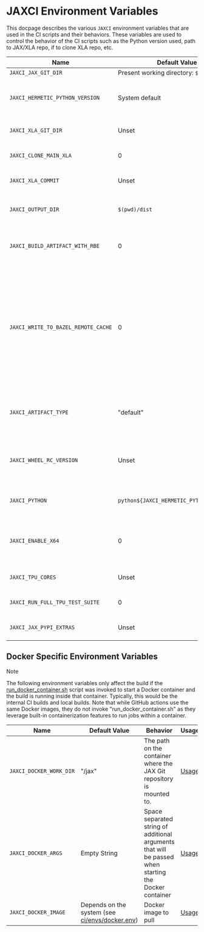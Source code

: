 # JAXCI Environment Variables

This docpage describes the various `JAXCI` environment variables that are used
in the CI scripts and their behaviors. These variables are used to control the
behavior of the CI scripts such as the Python version used, path to JAX/XLA
repo, if to clone XLA repo, etc.

Name                                        | Default Value                            | Behavior                                                                                                                                                                                                                                                                                                                                                     | Usage
------------------------------------------- | ---------------------------------------- | ------------------------------------------------------------------------------------------------------------------------------------------------------------------------------------------------------------------------------------------------------------------------------------------------------------------------------------------------------------ | -----
`JAXCI_JAX_GIT_DIR`                         | Present working directory: `$(pwd)`      | Path to the JAX's Git directory.                                                                                                                                                                                                                                                                                                                             | [Usage](https://github.com/search?q=repo%3Ajax-ml%2Fjax%20JAXCI_JAX_GIT_DIR&type=code)
`JAXCI_HERMETIC_PYTHON_VERSION`             | System default                           | Controls the version of hermetic Python to use. This affects the Bazel commands only such as when building artifacts or when running the Bazel test scripts.                                                                                                                                                                                                                                                                            | [Usage](https://github.com/search?q=repo%3Ajax-ml%2Fjax%20JAXCI_HERMETIC_PYTHON_VERSION&type=code)
`JAXCI_XLA_GIT_DIR`                         | Unset                                    | When using a local copy of XLA, this points to the root of the XLA git repository.                                                                                                                                                                                                                                                                           | [Usage](https://github.com/search?q=repo%3Ajax-ml%2Fjax%20JAXCI_XLA_GIT_DIR&type=code)
`JAXCI_CLONE_MAIN_XLA`                      | 0                                        | If set to 1, the XLA repository is cloned at HEAD and its path is set in `JAXCI_XLA_GIT_DIR`                                                                                                                                                                                                                                                                 | [Usage](https://github.com/search?q=repo%3Ajax-ml%2Fjax%20JAXCI_CLONE_MAIN_XLA&type=code)
`JAXCI_XLA_COMMIT`                          | Unset                                    | Allows overriding the XLA commit that is used when using a local copy of XLA.                                                                                                                                                                                                                                                                                | [Usage](https://github.com/search?q=repo%3Ajax-ml%2Fjax%20JAXCI_XLA_COMMIT&type=code)
`JAXCI_OUTPUT_DIR`                          | `$(pwd)/dist`                            | Controls the location where the artifacts are written to. The directory will be automatically created if it does not exist.                                                                                                                                                                                                                                  | [Usage](https://github.com/search?q=repo%3Ajax-ml%2Fjax%20JAXCI_OUTPUT_DIR&type=code)
`JAXCI_BUILD_ARTIFACT_WITH_RBE`             | 0                                        | When set to 1, Bazel will use RBE to build the artifacts. Requires gcloud authentication and only certain platforms support RBE so this typically only set in CI builds                                                                                                                                                                                      | [Usage](https://github.com/search?q=repo%3Ajax-ml%2Fjax%20JAXCI_BUILD_ARTIFACT_WITH_RBE&type=code)
`JAXCI_WRITE_TO_BAZEL_REMOTE_CACHE`         | 0                                        | When set to 1, Bazel will also try to push new cache entries to the cache bucket. Since writes to the bucket require authentication, this flag is enabled only for CI builds. Note that the builds using RBE use the RBE cache and not Bazel's remote cache, therefore this variable is a no-op if `JAXCI_BUILD_ARTIFACT_WITH_RBE` is set to 1. When `JAXCI_BUILD_ARTIFACT_WITH_RBE` and `JAXCI_WRITE_TO_BAZEL_REMOTE_CACHE` are both not set, Bazel will still read from the public cache bucket to try to speed up the build. | [Usage](https://github.com/search?q=repo%3Ajax-ml%2Fjax%20JAXCI_WRITE_TO_BAZEL_REMOTE_CACHE&type=code)
`JAXCI_ARTIFACT_TYPE`                       | "default"                                | Controls the type of artifacts to build. Valid values are "default", "release", "nightly". This affects the wheel tag and metadata, see [ci/build_artifacts.sh](https://github.com/jax-ml/jax/blob/main/ci/build_artifacts.sh) to understand how.                                                                                                            | [Usage](https://github.com/search?q=repo%3Ajax-ml%2Fjax%20JAXCI_ARTIFACT_TYPE&type=code)
`JAXCI_WHEEL_RC_VERSION`                    | Unset                                    | During the release process, we build a Release Candidate (RC) wheel in addition to the release wheel. This environment variable sets the version of the RC wheel to build. Values are set internally.                                                                                                                                                        | [Usage](https://github.com/search?q=repo%3Ajax-ml%2Fjax%20JAXCI_WHEEL_RC_VERSION&type=code)
`JAXCI_PYTHON`                              | `python${JAXCI_HERMETIC_PYTHON_VERSION}` | Points to the system Python binary to use. It used by scripts that make use of the system Python such as the Pytest scripts.                                                                                                                                                                                                                                 | [Usage](https://github.com/search?q=repo%3Ajax-ml%2Fjax%20JAXCI_PYTHON&type=code)
`JAXCI_ENABLE_X64`                          | 0                                        | By default, JAX enforces single-precision numbers to mitigate the Numpy API’s tendency to aggressively promote operands to `double`. When set to 1, the tests will use double-precision numbers.                                                                                                                                                             | [Usage](https://github.com/search?q=repo%3Ajax-ml%2Fjax%20JAXCI_ENABLE_X64&type=code)
`JAXCI_TPU_CORES`                           | Unset                                    | Sets the number of TPU cores for the TPU machine type. Values are set in the workflow files.                                                                                                                                                                                                                                                                 | [Usage](https://github.com/search?q=repo%3Ajax-ml%2Fjax%20JAXCI_TPU_CORES&type=code)
`JAXCI_RUN_FULL_TPU_TEST_SUITE`             | 0                                        | When set to 1, the full TPU test suite is run. Otherwise, a subset of tests is run.                                                                                                                                                                                                                                                                          | [Usage](https://github.com/search?q=repo%3Ajax-ml%2Fjax%20JAXCI_RUN_FULL_TPU_TEST_SUITE&type=code)
`JAXCI_JAX_PYPI_EXTRAS` | Unset                                    | Used to control the installation of JAX extras from PyPI. See JAX's [setup.py](https://github.com/jax-ml/jax/blob/c9934912885bb7c4b72c5a9271598235a6789a81/setup.py#L71) for the list of valid values.                                                                                                                 | [Usage](https://github.com/search?q=repo%3Ajax-ml%2Fjax%20JAXCI_JAX_PYPI_EXTRAS&type=code)

## Docker Specific Environment Variables

> [!NOTE]
> The following environment variables only affect the build if the
> [run_docker_container.sh](https://github.com/jax-ml/jax/blob/main/ci/utilities/run_docker_container.sh)
> script was invoked to start a Docker container and the build is running inside
> that container. Typically, this would be the internal CI builds and local
> builds. Note that while GitHub actions use the same Docker images, they do not
> invoke "run_docker_container.sh" as they leverage built-in containerization
> features to run jobs within a container.

Name                    | Default Value                                                                                                | Behavior                                                                                             | Usage
----------------------- | ------------------------------------------------------------------------------------------------------------ | ---------------------------------------------------------------------------------------------------- | -----
`JAXCI_DOCKER_WORK_DIR` | "/jax"                                                                                                       | The path on the container where the JAX Git repository is mounted to.                                | [Usage](https://github.com/search?q=repo%3Ajax-ml%2Fjax%20JAXCI_DOCKER_WORK_DIR&type=code)
`JAXCI_DOCKER_ARGS`     | Empty String                                                                                                 | Space separated string of additional arguments that will be passed when starting the Docker container | [Usage](https://github.com/search?q=repo%3Ajax-ml%2Fjax%20JAXCI_DOCKER_ARGS&type=code)
`JAXCI_DOCKER_IMAGE`    | Depends on the system (see [ci/envs/docker.env](https://github.com/jax-ml/jax/blob/main/ci/envs/docker.env)) | Docker image to pull                                                                                 | [Usage](https://github.com/search?q=repo%3Ajax-ml%2Fjax%20JAXCI_DOCKER_IMAGE&type=code)
